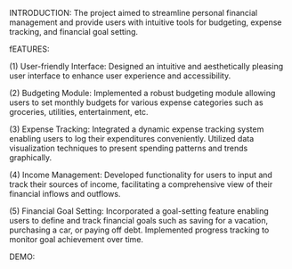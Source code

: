 
INTRODUCTION:
The project aimed to streamline personal financial management and provide users with intuitive tools for budgeting, expense tracking, and financial goal setting.

fEATURES:

(1) User-friendly Interface: Designed an intuitive and aesthetically pleasing user interface to enhance user experience and accessibility.

(2) Budgeting Module: Implemented a robust budgeting module allowing users to set monthly budgets for various expense categories such as groceries, utilities, entertainment, etc.

(3) Expense Tracking: Integrated a dynamic expense tracking system enabling users to log their expenditures conveniently. Utilized data visualization techniques to present spending patterns and trends graphically.

(4) Income Management: Developed functionality for users to input and track their sources of income, facilitating a comprehensive view of their financial inflows and outflows.

(5) Financial Goal Setting: Incorporated a goal-setting feature enabling users to define and track financial goals such as saving for a vacation, purchasing a car, or paying off debt. Implemented progress tracking to monitor goal achievement over time.

DEMO:

